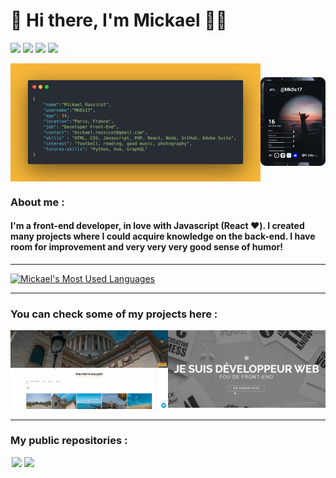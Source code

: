 # 👋 Hi there, I'm Mickael 👨‍💻

[![](https://img.shields.io/badge/LinkedIn-Mickael%20Rassicot-blue?style=plastic&logo=linkedin)](https://www.linkedin.com/in/mickael-rassicot/)
[![](https://img.shields.io/badge/Gmail-mickael.rassicot%40gmail.com-red?style=plastic&logo=gmail)](mailto:mickael.rassicot@gmail.com)
[![](https://img.shields.io/badge/Instagram-%40MkDs14-orange?style=plastic&logo=instagram)](https://www.instagram.com/mkds14/)
[![](https://img.shields.io/badge/Twitter-%40MkDs14-blue?style=plastic&logo=twitter)](https://twitter.com/mkdesign14/)


<div align="center">
  <div style="display: flex; align-items: center;justify-content:space-between">
    <img src="https://github.com/mkds17/mkds17/blob/master/who-am-i.png" width="400" alt="Who Am I"/>
    <a href="https://app.daily.dev/MkDs17">
      <img src="https://github.com/mkds17/mkds17/blob/master/devcard.svg" width="280" alt="Mickael's Dev Card"/>
    </a>
  </div>
</div>

### About me :
#### I'm a front-end developer, in love with Javascript (React ❤️). I created many projects where I could acquire knowledge on the back-end. I have room for improvement and very very very good sense of humor!

---

<a href="https://github.com/anuraghazra/github-readme-stats">
  <img src="https://github-readme-stats.vercel.app/api/top-langs/?username=mkds17&layout=compact" width="400" alt="Mickael's Most Used Languages"/>
</a>

---

### You can check some of my projects here : 

<div align="center">
  <div style="display: flex; align-items: flex-start; justify-content: space-around;">
    <a href="https://portfolio.mr-webdev.com"> 
      <img src="https://github.com/mkds17/mkds17/blob/master/mk-portfolio.png" alt="check out my photographies portfolio"/>
    </a>
    <a href="https://cv.mr-webdev.com">
      <img src="https://github.com/mkds17/mkds17/blob/master/my-web-resume.png" alt="check out my web resume"/>
    </a>
  </div>
</div>

---


### My public repositories : 

<div align="center">
  <div style="display: flex; align-items: flex-start;">
    <a href="https://github.com/mkds17/CovidTracker" style="margin: 0 2px">
      <img src="https://github-readme-stats.vercel.app/api/pin/?username=mkds17&repo=CovidTracker" />
    </a>
    <a href="https://github.com/mkds17/inspiQuotes-v2" style="margin: 0 2px">
      <img src="https://github-readme-stats.vercel.app/api/pin/?username=mkds17&repo=inspiQuotes-v2" />
    </a>
  </div>
</div>


<!--
**MkDs17/MkDs17** is a ✨ _special_ ✨ repository because its `README.md` (this file) appears on your GitHub profile.

Here are some ideas to get you started:

- 🔭 I’m currently working on ...
- 🌱 I’m currently learning ...
- 👯 I’m looking to collaborate on ...
- 🤔 I’m looking for help with ...
- 💬 Ask me about ...
- 📫 How to reach me: ...
- 😄 Pronouns: ...
- ⚡ Fun fact: ...
-->
